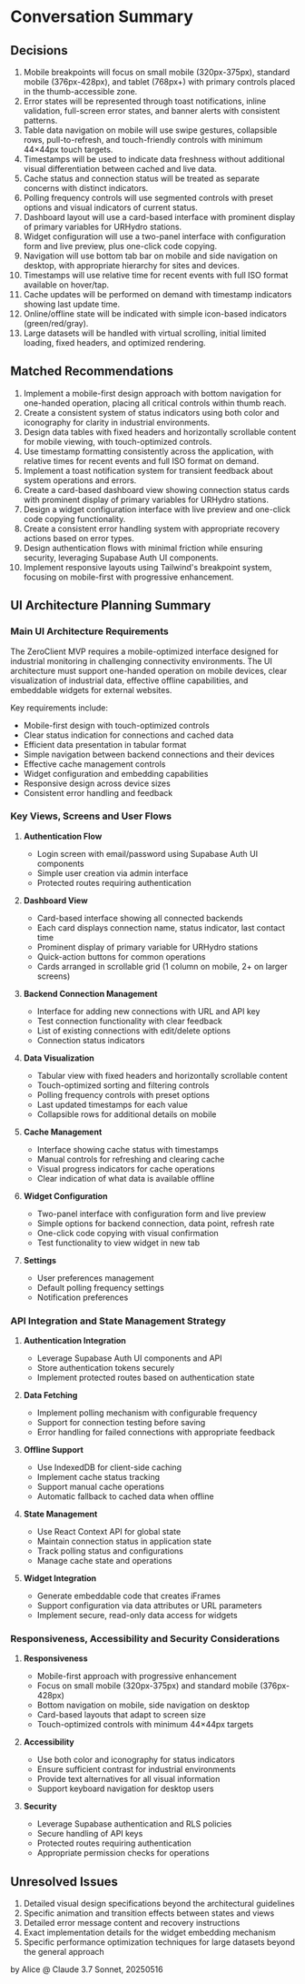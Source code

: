 # Conversation Summary

## Decisions

1. Mobile breakpoints will focus on small mobile (320px-375px), standard mobile (376px-428px), and tablet (768px+) with primary controls placed in the thumb-accessible zone.
2. Error states will be represented through toast notifications, inline validation, full-screen error states, and banner alerts with consistent patterns.
3. Table data navigation on mobile will use swipe gestures, collapsible rows, pull-to-refresh, and touch-friendly controls with minimum 44×44px touch targets.
4. Timestamps will be used to indicate data freshness without additional visual differentiation between cached and live data.
5. Cache status and connection status will be treated as separate concerns with distinct indicators.
6. Polling frequency controls will use segmented controls with preset options and visual indicators of current status.
7. Dashboard layout will use a card-based interface with prominent display of primary variables for URHydro stations.
8. Widget configuration will use a two-panel interface with configuration form and live preview, plus one-click code copying.
9. Navigation will use bottom tab bar on mobile and side navigation on desktop, with appropriate hierarchy for sites and devices.
10. Timestamps will use relative time for recent events with full ISO format available on hover/tap.
11. Cache updates will be performed on demand with timestamp indicators showing last update time.
12. Online/offline state will be indicated with simple icon-based indicators (green/red/gray).
13. Large datasets will be handled with virtual scrolling, initial limited loading, fixed headers, and optimized rendering.

## Matched Recommendations

1. Implement a mobile-first design approach with bottom navigation for one-handed operation, placing all critical controls within thumb reach.
2. Create a consistent system of status indicators using both color and iconography for clarity in industrial environments.
3. Design data tables with fixed headers and horizontally scrollable content for mobile viewing, with touch-optimized controls.
4. Use timestamp formatting consistently across the application, with relative times for recent events and full ISO format on demand.
5. Implement a toast notification system for transient feedback about system operations and errors.
6. Create a card-based dashboard view showing connection status cards with prominent display of primary variables for URHydro stations.
7. Design a widget configuration interface with live preview and one-click code copying functionality.
8. Create a consistent error handling system with appropriate recovery actions based on error types.
9. Design authentication flows with minimal friction while ensuring security, leveraging Supabase Auth UI components.
10. Implement responsive layouts using Tailwind's breakpoint system, focusing on mobile-first with progressive enhancement.

## UI Architecture Planning Summary

### Main UI Architecture Requirements

The ZeroClient MVP requires a mobile-optimized interface designed for industrial monitoring in challenging connectivity environments. The UI architecture must support one-handed operation on mobile devices, clear visualization of industrial data, effective offline capabilities, and embeddable widgets for external websites.

Key requirements include:
- Mobile-first design with touch-optimized controls
- Clear status indication for connections and cached data
- Efficient data presentation in tabular format
- Simple navigation between backend connections and their devices
- Effective cache management controls
- Widget configuration and embedding capabilities
- Responsive design across device sizes
- Consistent error handling and feedback

### Key Views, Screens and User Flows

1. **Authentication Flow**
   - Login screen with email/password using Supabase Auth UI components
   - Simple user creation via admin interface
   - Protected routes requiring authentication

2. **Dashboard View**
   - Card-based interface showing all connected backends
   - Each card displays connection name, status indicator, last contact time
   - Prominent display of primary variable for URHydro stations
   - Quick-action buttons for common operations
   - Cards arranged in scrollable grid (1 column on mobile, 2+ on larger screens)

3. **Backend Connection Management**
   - Interface for adding new connections with URL and API key
   - Test connection functionality with clear feedback
   - List of existing connections with edit/delete options
   - Connection status indicators

4. **Data Visualization**
   - Tabular view with fixed headers and horizontally scrollable content
   - Touch-optimized sorting and filtering controls
   - Polling frequency controls with preset options
   - Last updated timestamps for each value
   - Collapsible rows for additional details on mobile

5. **Cache Management**
   - Interface showing cache status with timestamps
   - Manual controls for refreshing and clearing cache
   - Visual progress indicators for cache operations
   - Clear indication of what data is available offline

6. **Widget Configuration**
   - Two-panel interface with configuration form and live preview
   - Simple options for backend connection, data point, refresh rate
   - One-click code copying with visual confirmation
   - Test functionality to view widget in new tab

7. **Settings**
   - User preferences management
   - Default polling frequency settings
   - Notification preferences

### API Integration and State Management Strategy

1. **Authentication Integration**
   - Leverage Supabase Auth UI components and API
   - Store authentication tokens securely
   - Implement protected routes based on authentication state

2. **Data Fetching**
   - Implement polling mechanism with configurable frequency
   - Support for connection testing before saving
   - Error handling for failed connections with appropriate feedback

3. **Offline Support**
   - Use IndexedDB for client-side caching
   - Implement cache status tracking
   - Support manual cache operations
   - Automatic fallback to cached data when offline

4. **State Management**
   - Use React Context API for global state
   - Maintain connection status in application state
   - Track polling status and configurations
   - Manage cache state and operations

5. **Widget Integration**
   - Generate embeddable code that creates iFrames
   - Support configuration via data attributes or URL parameters
   - Implement secure, read-only data access for widgets

### Responsiveness, Accessibility and Security Considerations

1. **Responsiveness**
   - Mobile-first approach with progressive enhancement
   - Focus on small mobile (320px-375px) and standard mobile (376px-428px)
   - Bottom navigation on mobile, side navigation on desktop
   - Card-based layouts that adapt to screen size
   - Touch-optimized controls with minimum 44×44px targets

2. **Accessibility**
   - Use both color and iconography for status indicators
   - Ensure sufficient contrast for industrial environments
   - Provide text alternatives for all visual information
   - Support keyboard navigation for desktop users

3. **Security**
   - Leverage Supabase authentication and RLS policies
   - Secure handling of API keys
   - Protected routes requiring authentication
   - Appropriate permission checks for operations

## Unresolved Issues

1. Detailed visual design specifications beyond the architectural guidelines
2. Specific animation and transition effects between states and views
3. Detailed error message content and recovery instructions
4. Exact implementation details for the widget embedding mechanism
5. Specific performance optimization techniques for large datasets beyond the general approach

by Alice @ Claude 3.7 Sonnet, 20250516

